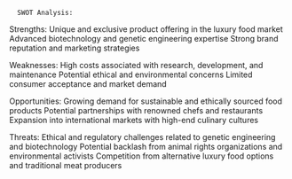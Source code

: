       SWOT Analysis:

Strengths:
       Unique and exclusive product offering in the luxury food market
       Advanced biotechnology and genetic engineering expertise
       Strong brand reputation and marketing strategies

Weaknesses:
       High costs associated with research, development, and maintenance
       Potential ethical and environmental concerns
       Limited consumer acceptance and market demand

Opportunities:
       Growing demand for sustainable and ethically sourced food products
       Potential partnerships with renowned chefs and restaurants
       Expansion into international markets with high-end culinary cultures

Threats:
       Ethical and regulatory challenges related to genetic engineering and biotechnology
       Potential backlash from animal rights organizations and environmental activists
       Competition from alternative luxury food options and traditional meat producers


